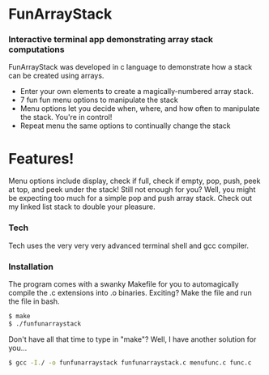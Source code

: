 # FunArrayStack

### Interactive terminal app demonstrating array stack computations

FunArrayStack was developed in c language to demonstrate how a stack can be created using arrays.

- Enter your own elements to create a magically-numbered array stack.
- 7 fun fun menu options to manipulate the stack
- Menu options let you decide when, where, and how often to manipulate the stack. You're in control!
- Repeat menu the same options to continually change the stack

# Features!

Menu options include display, check if full, check if empty, pop, push, peek at top, and peek under the stack! Still not enough for you? Well, you might be expecting too much for a simple pop and push array stack. Check out my linked list stack to double your pleasure.

### Tech

Tech uses the very very very advanced terminal shell and gcc compiler.

### Installation

The program comes with a swanky Makefile for you to automagically compile the .c extensions into .o binaries. Exciting? Make the file and run the file in bash.

```sh
$ make
$ ./funfunarraystack
```

Don't have all that time to type in "make"? Well, I have another solution for you...

```sh
$ gcc -I./ -o funfunarraystack funfunarraystack.c menufunc.c func.c
```
